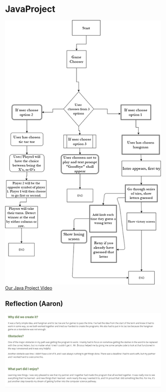 # JavaProject
<img src= "FinalProject.png" alt="Flowchart">
<a href="https://www.youtube.com/watch?v=5uzVQwG-d1I&feature=youtu.be">Our Java Project Video</a>
<h2>Reflection (Aaron)</h2>
<img src= "Reflection.PNG" alt="Aaron's Reflection">
<img src= "Captur2.PNG" alt="Chris's Refelction?
